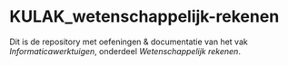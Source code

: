 # KULAK_wetenschappelijk-rekenen

Dit is de repository met oefeningen & documentatie van het vak _Informaticawerktuigen_, onderdeel _Wetenschappelijk rekenen_.
